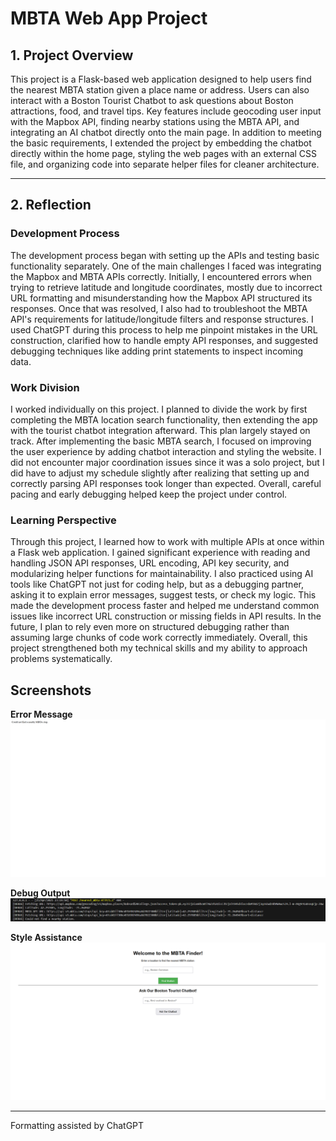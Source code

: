 # MBTA Web App Project

## 1. Project Overview

This project is a Flask-based web application designed to help users find the nearest MBTA station given a place name or address. Users can also interact with a Boston Tourist Chatbot to ask questions about Boston attractions, food, and travel tips. Key features include geocoding user input with the Mapbox API, finding nearby stations using the MBTA API, and integrating an AI chatbot directly onto the main page. In addition to meeting the basic requirements, I extended the project by embedding the chatbot directly within the home page, styling the web pages with an external CSS file, and organizing code into separate helper files for cleaner architecture.

---

## 2. Reflection

### Development Process

The development process began with setting up the APIs and testing basic functionality separately. One of the main challenges I faced was integrating the Mapbox and MBTA APIs correctly. Initially, I encountered errors when trying to retrieve latitude and longitude coordinates, mostly due to incorrect URL formatting and misunderstanding how the Mapbox API structured its responses. Once that was resolved, I also had to troubleshoot the MBTA API's requirements for latitude/longitude filters and response structures. I used ChatGPT during this process to help me pinpoint mistakes in the URL construction, clarified how to handle empty API responses, and suggested debugging techniques like adding print statements to inspect incoming data. 

### Work Division

I worked individually on this project. I planned to divide the work by first completing the MBTA location search functionality, then extending the app with the tourist chatbot integration afterward. This plan largely stayed on track. After implementing the basic MBTA search, I focused on improving the user experience by adding chatbot interaction and styling the website. I did not encounter major coordination issues since it was a solo project, but I did have to adjust my schedule slightly after realizing that setting up and correctly parsing API responses took longer than expected. Overall, careful pacing and early debugging helped keep the project under control.

### Learning Perspective

Through this project, I learned how to work with multiple APIs at once within a Flask web application. I gained significant experience with reading and handling JSON API responses, URL encoding, API key security, and modularizing helper functions for maintainability. I also practiced using AI tools like ChatGPT not just for coding help, but as a debugging partner, asking it to explain error messages, suggest tests, or check my logic. This made the development process faster and helped me understand common issues like incorrect URL construction or missing fields in API results. In the future, I plan to rely even more on structured debugging rather than assuming large chunks of code work correctly immediately. Overall, this project strengthened both my technical skills and my ability to approach problems systematically.

## Screenshots
**Error Message**  
![Error Message](/screenshots/Capture.png)

**Debug Output**  
![Debug Output](/screenshots/Capture2.png)

**Style Assistance**  
![Style Assistance](/screenshots/Capture3.png)

---
Formatting assisted by ChatGPT